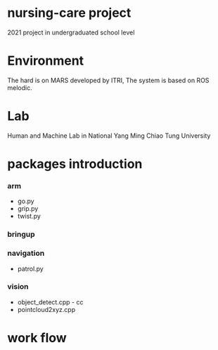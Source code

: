 # nursing-care project
2021 project in undergraduated school level

# Environment
The hard is on MARS developed by ITRI, The system is based on ROS melodic.


# Lab
Human and Machine Lab in National Yang Ming Chiao Tung University

# packages introduction
### arm
- go.py
- grip.py
- twist.py
### bringup
### navigation
- patrol.py
### vision
- object_detect.cpp -
        cc
- pointcloud2xyz.cpp
# work flow
